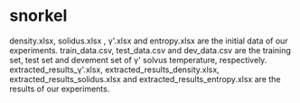 # snorkel
density.xlsx, solidus.xlsx , γ'.xlsx  and entropy.xlsx are the initial data of our experiments.
train_data.csv, test_data.csv and dev_data.csv are the training set, test set and devement set of γ' solvus temperature, respectively.
extracted_results_γ'.xlsx, extracted_results_density.xlsx, extracted_results_solidus.xlsx and  extracted_results_entropy.xlsx are the results of our experiments.
